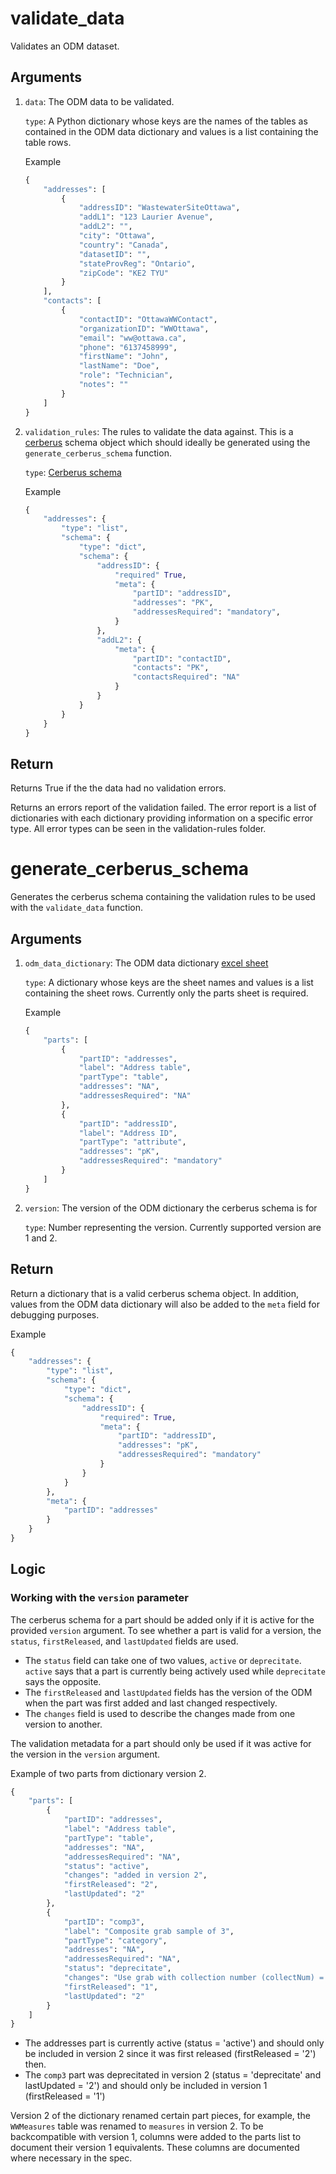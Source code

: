 # validate_data

Validates an ODM dataset.

## Arguments

1. `data`: The ODM data to be validated.

    `type`: A Python dictionary whose keys are the names of the tables as contained in the ODM data dictionary and values is a list containing the table rows.

    Example

    ```python
    {
        "addresses": [
            {
                "addressID": "WastewaterSiteOttawa",
                "addL1": "123 Laurier Avenue",
                "addL2": "",
                "city": "Ottawa",
                "country": "Canada",
                "datasetID": "",
                "stateProvReg": "Ontario",
                "zipCode": "KE2 TYU"
            }
        ],
        "contacts": [
            {
                "contactID": "OttawaWWContact",
                "organizationID": "WWOttawa",
                "email": "ww@ottawa.ca",
                "phone": "6137458999",
                "firstName": "John",
                "lastName": "Doe",
                "role": "Technician",
                "notes": ""
            }
        ]
    }
    ```

2. `validation_rules`: The rules to validate the data against. This is a [cerberus](https://docs.python-cerberus.org/en/stable/) schema object which should ideally be generated using the `generate_cerberus_schema` function. 

    `type`: [Cerberus schema](https://docs.python-cerberus.org/en/stable/schemas.html)

    Example

    ```python
    {
        "addresses": {
            "type": "list",
            "schema": {
                "type": "dict",
                "schema": {
                    "addressID": {
                        "required" True,
                        "meta": {
                            "partID": "addressID",
                            "addresses": "PK",
                            "addressesRequired": "mandatory",
                        }
                    },
                    "addL2": {
                        "meta": {
                            "partID": "contactID",
                            "contacts": "PK",
                            "contactsRequired": "NA"
                        }
                    }
                }
            }
        }
    }
    ```

## Return

Returns True if the the data had no validation errors.

Returns an errors report of the validation failed. The error report is a list of dictionaries with each dictionary providing information on a specific error type. All error types can be seen in the validation-rules folder.

# generate_cerberus_schema

Generates the cerberus schema containing the validation rules to be used with the `validate_data` function. 

## Arguments

1. `odm_data_dictionary`: The ODM data dictionary [excel sheet](https://github.com/Big-Life-Lab/PHES-ODM/tree/V2-first-draft/template)

    `type`: A dictionary whose keys are the sheet names and values is a list containing the sheet rows. Currently only the parts sheet is required.

    Example

    ```python
    {
        "parts": [
            {
                "partID": "addresses",
                "label": "Address table",
                "partType": "table",
                "addresses": "NA",
                "addressesRequired": "NA"
            },
            {
                "partID": "addressID",
                "label": "Address ID",
                "partType": "attribute",
                "addresses": "pK",
                "addressesRequired": "mandatory"
            }
        ]
    }
    ```

2. `version`: The version of the ODM dictionary the cerberus schema is for

    `type`: Number representing the version. Currently supported version are 1 and 2.

## Return

Return a dictionary that is a valid cerberus schema object. In addition, values from the ODM data dictionary will also be added to the `meta` field for debugging purposes. 

Example

```python
{
    "addresses": {
        "type": "list",
        "schema": {
            "type": "dict",
            "schema": {
                "addressID": {
                    "required": True,
                    "meta": {
                        "partID": "addressID",
                        "addresses": "pK",
                        "addressesRequired": "mandatory"
                    }
                }
            }
        },
        "meta": {
            "partID": "addresses"
        }
    }
}
```

## Logic

### Working with the `version` parameter

The cerberus schema for a part should be added only if it is active for the provided `version` argument. To see whether a part is valid for a version, the `status`, `firstReleased`, and `lastUpdated` fields are used.

* The `status` field can take one of two values, `active` or `deprecitate`. `active` says that a part is currently being actively used while `deprecitate` says the opposite.
* The `firstReleased` and `lastUpdated` fields has the version of the ODM when the part was first added and last changed respectively.
* The `changes` field is used to describe the changes made from one version to another.

The validation metadata for a part should only be used if it was active for the version in the `version` argument.

Example of two parts from dictionary version 2.

```python
{
    "parts": [
        {
            "partID": "addresses",
            "label": "Address table",
            "partType": "table",
            "addresses": "NA",
            "addressesRequired": "NA",
            "status": "active",
            "changes": "added in version 2",
            "firstReleased": "2",
            "lastUpdated": "2"
        },
        {
            "partID": "comp3",
            "label": "Composite grab sample of 3",
            "partType": "category",
            "addresses": "NA",
            "addressesRequired": "NA",
            "status": "deprecitate",
            "changes": "Use grab with collection number (collectNum) = 3",
            "firstReleased": "1",
            "lastUpdated": "2"
        }
    ]
}
```

* The addresses part is currently active (status = 'active') and should only be included in version 2 since it was first released (firstReleased = '2') then.
* The `comp3` part was deprecitated in version 2 (status = 'deprecitate' and lastUpdated = '2') and should only be included in version 1 (firstReleased = '1')

Version 2 of the dictionary renamed certain part pieces, for example, the `WWMeasures` table was renamed to `measures` in version 2. To be backcompatible with version 1, columns were added to the parts list to document their version 1 equivalents. These columns are documented where necessary in the spec.
